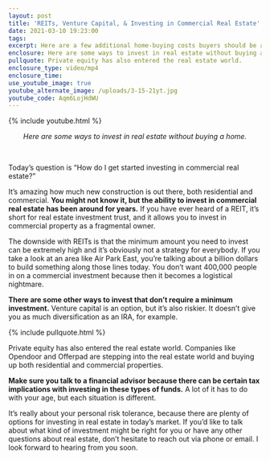 ```yaml
---
layout: post
title: 'REITs, Venture Capital, & Investing in Commercial Real Estate'
date: 2021-03-10 19:23:00
tags:
excerpt: Here are a few additional home-buying costs buyers should be aware of.
enclosure: Here are some ways to invest in real estate without buying a home.
pullquote: Private equity has also entered the real estate world.
enclosure_type: video/mp4
enclosure_time:
use_youtube_image: true
youtube_alternate_image: /uploads/3-15-21yt.jpg
youtube_code: Aqm6LojHdWU
---
```

{% include youtube.html %}

<center><em>Here are some ways to invest in real estate without buying a home. </em></center>

&nbsp;

Today’s question is “How do I get started investing in commercial real estate?”

It’s amazing how much new construction is out there, both residential and commercial. **You might not know it, but the ability to invest in commercial real estate has been around for years.** If you have ever heard of a REIT, it’s short for real estate investment trust, and it allows you to invest in commercial property as a fragmental owner.

The downside with REITs is that the minimum amount you need to invest can be extremely high and it’s obviously not a strategy for everybody. If you take a look at an area like Air Park East, you’re talking about a billion dollars to build something along those lines today. You don’t want 400,000 people in on a commercial investment because then it becomes a logistical nightmare.

**There are some other ways to invest that don’t require a minimum investment.** Venture capital is an option, but it’s also riskier. It doesn’t give you as much diversification as an IRA, for example. &nbsp;

{% include pullquote.html %}

Private equity has also entered the real estate world. Companies like Opendoor and Offerpad are stepping into the real estate world and buying up both residential and commercial properties.

**Make sure you talk to a financial advisor because there can be certain tax implications with investing in these types of funds.** A lot of it has to do with your age, but each situation is different.

It’s really about your personal risk tolerance, because there are plenty of options for investing in real estate in today’s market. If you’d like to talk about what kind of investment might be right for you or have any other questions about real estate, don’t hesitate to reach out via phone or email. I look forward to hearing from you soon.
